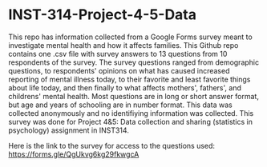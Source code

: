 # INST-314-Project-4-5-Data
This repo has information collected from a Google Forms survey meant to investigate mental health and how it affects families. This Github repo contains one .csv file with survey answers to 13 questions from 10 respondents of the survey. The survey questions ranged from demographic questions, to respondents' opinions on what has caused increased reporting of mental illness today, to their favorite and least favorite things about life today, and then finally to what affects mothers', fathers', and childrens' mental health. Most questions are in long or short answer format, but age and years of schooling are in number format. This data was collected anonymously and no identifiying information was collected. This survey was done for Project 4&amp;5: Data collection and sharing (statistics in psychology) assignment in INST314.

Here is the link to the survey for access to the questions used: https://forms.gle/QgUkvg6kg29fkwgcA
